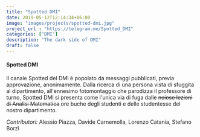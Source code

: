 ```yaml
---
title: "Spotted DMI"
date: 2019-05-12T12:14:34+06:00
image: "images/projects/spotted-dmi.jpg"
project_url : "https://telegram.me/Spotted_DMI"
categories: ["DMI"]
description: "The dark side of DMI"
draft: false
---
```


#### Spotted DMI

Il canale Spotted del DMI è popolato da messaggi pubblicati, previa approvazione, anonimamente. Dalla ricerca di una persona vista di sfuggita al dipartimento, all'ennesimo fotomontaggio che parodizza il professore di turno, Spotted DMI si presenta come l'unica via di fuga dalle ~~noiose lezioni di Analisi Matematica~~ ore buche degli studenti e delle studentesse del nostro dipartimento.

*Contributori:* Alessio Piazza, Davide Carnemolla, Lorenzo Catania, Stefano Borzì
